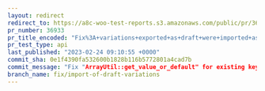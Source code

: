 ```yaml
---
layout: redirect
redirect_to: https://a8c-woo-test-reports.s3.amazonaws.com/public/pr/36933/api/index.html
pr_number: 36933
pr_title_encoded: "Fix%3A+variations+exported+as+draft+were+imported+as+draft"
pr_test_type: api
last_published: "2023-02-24 09:10:55 +0000"
commit_sha: 0e1f4390fa532600b1828b116b5772801a4cad7b
commit_message: "Fix "ArrayUtil::get_value_or_default" for existing keys with null values"
branch_name: fix/import-of-draft-variations
---
```

